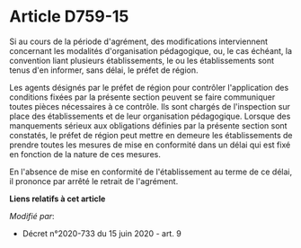 # Article D759-15

Si au cours de la période d'agrément, des modifications interviennent concernant les modalités d'organisation pédagogique,
ou, le cas échéant, la convention liant plusieurs établissements, le ou les établissements sont tenus d'en informer, sans
délai, le préfet de région.

Les agents désignés par le préfet de région pour contrôler l'application des conditions fixées par la présente section
peuvent se faire communiquer toutes pièces nécessaires à ce contrôle. Ils sont chargés de l'inspection sur place des
établissements et de leur organisation pédagogique. Lorsque des manquements sérieux aux obligations définies par la présente
section sont constatés, le préfet de région peut mettre en demeure les établissements de prendre toutes les mesures de mise
en conformité dans un délai qui est fixé en fonction de la nature de ces mesures.

En l'absence de mise en conformité de l'établissement au terme de ce délai, il prononce par arrêté le retrait de l'agrément.

**Liens relatifs à cet article**

_Modifié par_:

  - Décret n°2020-733 du 15 juin 2020 - art. 9
